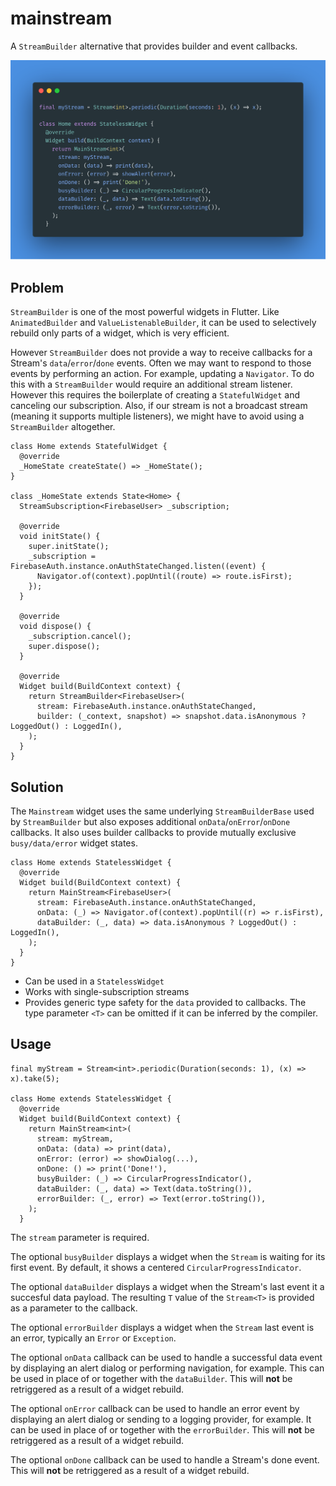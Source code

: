 # mainstream

A `StreamBuilder` alternative that provides builder and event callbacks.

![](screenshot.png)

## Problem

`StreamBuilder` is one of the most powerful widgets in Flutter. Like `AnimatedBuilder` and `ValueListenableBuilder`, it can be used to selectively rebuild only parts of a widget, which is very efficient.

However `StreamBuilder` does not provide a way to receive callbacks for a Stream's `data`/`error`/`done` events. Often we may want to respond to those events by performing an action. For example, updating a `Navigator`. To do this with a `StreamBuilder` would require an additional stream listener. However this requires the boilerplate of creating a `StatefulWidget` and canceling our subscription. Also, if our stream is not a broadcast stream (meaning it supports multiple listeners), we might have to avoid using a `StreamBuilder` altogether.

```
class Home extends StatefulWidget {
  @override
  _HomeState createState() => _HomeState();
}

class _HomeState extends State<Home> {
  StreamSubscription<FirebaseUser> _subscription;

  @override
  void initState() {
    super.initState();
    _subscription = FirebaseAuth.instance.onAuthStateChanged.listen((event) {
      Navigator.of(context).popUntil((route) => route.isFirst);
    });
  }

  @override
  void dispose() {
    _subscription.cancel();
    super.dispose();
  }

  @override
  Widget build(BuildContext context) {
    return StreamBuilder<FirebaseUser>(
      stream: FirebaseAuth.instance.onAuthStateChanged,
      builder: (_context, snapshot) => snapshot.data.isAnonymous ? LoggedOut() : LoggedIn(),
    );
  }
}
```

## Solution

The `Mainstream` widget uses the same underlying `StreamBuilderBase` used by `StreamBuilder` but also exposes additional `onData`/`onError`/`onDone` callbacks. It also uses builder callbacks to provide mutually exclusive `busy/data/error` widget states.

```
class Home extends StatelessWidget {
  @override
  Widget build(BuildContext context) {
    return MainStream<FirebaseUser>(
      stream: FirebaseAuth.instance.onAuthStateChanged,
      onData: (_) => Navigator.of(context).popUntil((r) => r.isFirst),
      dataBuilder: (_, data) => data.isAnonymous ? LoggedOut() : LoggedIn(),
    );
  }
}
```

* Can be used in a `StatelessWidget`
* Works with single-subscription streams
* Provides generic type safety for the `data` provided to callbacks. The type parameter `<T>` can be omitted if it can be inferred by the compiler.

## Usage

```
final myStream = Stream<int>.periodic(Duration(seconds: 1), (x) => x).take(5);

class Home extends StatelessWidget {
  @override
  Widget build(BuildContext context) {
    return MainStream<int>(
      stream: myStream,
      onData: (data) => print(data),
      onError: (error) => showDialog(...),
      onDone: () => print('Done!'),
      busyBuilder: (_) => CircularProgressIndicator(),
      dataBuilder: (_, data) => Text(data.toString()),
      errorBuilder: (_, error) => Text(error.toString()),
    );
  }
```
The `stream` parameter is required.

The optional `busyBuilder` displays a widget when the `Stream` is waiting for its first event. By default, it shows a centered `CircularProgressIndicator`.

The optional `dataBuilder` displays a widget when the Stream's last event it a succesful data payload. The resulting `T` value of the `Stream<T>` is provided as a parameter to the callback.

The optional `errorBuilder` displays a widget when the `Stream` last event is an error, typically an `Error` or `Exception`.

The optional `onData` callback can be used to handle a successful data event by displaying an alert dialog or performing navigation, for example. This can be used in place of or together with the `dataBuilder`. This will **not** be retriggered as a result of a widget rebuild.

The optional `onError` callback can be used to handle an error event by displaying an alert dialog or sending to a logging provider, for example. It can be used in place of or together with the `errorBuilder`. This will **not** be retriggered as a result of a widget rebuild.

The optional `onDone` callback can be used to handle a Stream's done event. This will **not** be retriggered as a result of a widget rebuild.